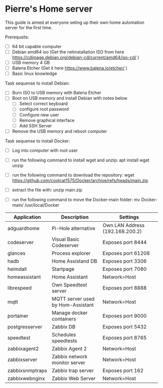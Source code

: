 # Pierre's Home server
This guide is aimed at everyone seting up their own home automation server for the first time.
 
Prerequsits: 
- [ ] 64 bit capable computer 
- [ ] Debian amd64 iso (Get the netinstallation ISO from here https://cdimage.debian.org/debian-cd/current/amd64/iso-cd/ )
- [ ] USB memory 4 GB
- [ ] Balena Etcher (Get it here https://www.balena.io/etcher/ )
- [ ] Basic linux knowledge

Task sequense to install Debian:
- [ ] Burn ISO to USB memory with Balena Etcher
- [ ] Boot on USB memory and install Debian with notes below
  - [ ] Select correct keyboard
  - [ ] configure root password
  - [ ] Configure new user
  - [ ] Remove graphical interface
  - [ ] Add SSH Server
- [ ] Remove the USB memory and reboot computer

Task sequense to install Docker:
- [ ] Log into computer with root user
- [ ] run the following command to install wget and unzip: apt install wget unzip
- [ ] run the following command to download the repository: wget https://github.com/coolcat1575/Docker/archive/refs/heads/main.zip
- [ ] extract the file with: unzip main.zip
- [ ] run the following command to move the Docker-main folder: mv Docker-main/ /usr/local/Docker
 
 

|Application|Description|Settings|
|-----------|-----------|--------|
|adguardhome|Pi-Hole alternative|Own LAN Address (192.168.200.2)|
|codeserver|Visual Basic Codeserver|Exposes port 8444|                        
|glances|Process explorer|Exposes port 61208|           
|hadb|Home Assistand DB|Exposes port 3306|
|heimdall|Startpage|Exposes port 7080|
|homeassistant|Home Assistant|Network=Host|
|librespeed|Own Speedtest server|Exposes port 8888|
|mqtt|MQTT server used by Hom-Assistant|Network=Host|
|portainer|Manage docker containers|Exposes port 9000|
|postgresserver|Zabbix DB|Exposes port 5432|
|speedtest|Schedules speedtests|Exposes port 8765|
|zabbixagent2|Zabbix Agent 2|Network=Host|
|zabbixserver|Zabbix network monitor server|Network=Host|
|zabbixsnmptraps|Zabbix trap server|Exposes port 162|
|zabbixwebnginx|Zabbix Web Server|Network=Host|
